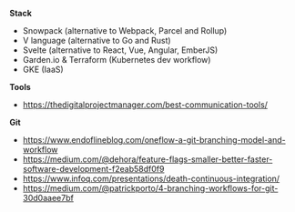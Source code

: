 **Stack**

- Snowpack (alternative to Webpack, Parcel and Rollup)
- V language (alternative to Go and Rust)
- Svelte (alternative to React, Vue, Angular, EmberJS)
- Garden.io & Terraform (Kubernetes dev workflow)
- GKE (IaaS)

**Tools**

- https://thedigitalprojectmanager.com/best-communication-tools/

**Git**

- https://www.endoflineblog.com/oneflow-a-git-branching-model-and-workflow
- https://medium.com/@dehora/feature-flags-smaller-better-faster-software-development-f2eab58df0f9
- https://www.infoq.com/presentations/death-continuous-integration/
- https://medium.com/@patrickporto/4-branching-workflows-for-git-30d0aaee7bf
